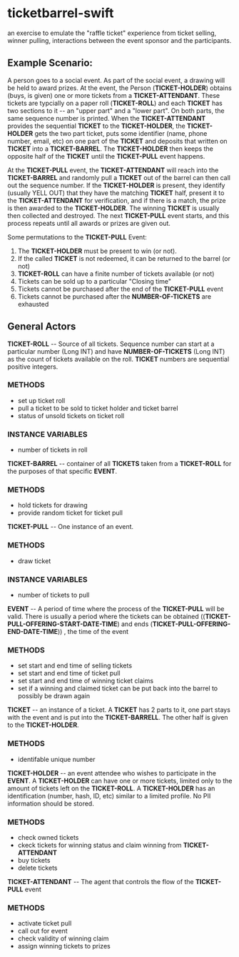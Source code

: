 # ticketbarrel-swift
an exercise to emulate the "raffle ticket" experience from ticket selling, winner pulling, interactions between the event sponsor and the participants.

## Example Scenario:

A person goes to a social event. As part of the social event, a drawing will be held to award prizes.  At the event, the Person (**TICKET-HOLDER**) obtains (buys, is given) one or more tickets from a **TICKET-ATTENDANT**.  These tickets are typcially on a paper roll (**TICKET-ROLL**) and each **TICKET** has two sections to it -- an "upper part" and a "lower part".  On both parts, the same sequence number is printed.  When the **TICKET-ATTENDANT** provides the sequential **TICKET** to the **TICKET-HOLDER**, the **TICKET-HOLDER** gets the two part ticket, puts some identifier (name, phone number, email, etc) on one part of the **TICKET** and deposits that written on **TICKET** into a **TICKET-BARREL**.  The **TICKET-HOLDER** then keeps the opposite half of the **TICKET** until the **TICKET-PULL** event happens. 

At the **TICKET-PULL** event, the **TICKET-ATTENDANT** will reach into the **TICKET-BARREL** and randomly pull a **TICKET** out of the barrel can then call out the sequence number.  If the **TICKET-HOLDER** is present, they identify (usually YELL OUT) that they have the matching **TICKET** half, present it to the **TICKET-ATTENDANT** for verification, and if there is a match, the prize is then awarded to the **TICKET-HOLDER**.  The winning **TICKET** is usually then collected and destroyed.  The next **TICKET-PULL** event starts, and this process repeats until all awards or prizes are given out. 

Some permutations to the **TICKET-PULL** Event:
1) The **TICKET-HOLDER** must be present to win (or not).
2) If the called **TICKET** is not redeemed, it can be returned to the barrel (or not)
3) **TICKET-ROLL** can have a finite number of tickets available (or not)
4) Tickets can be sold up to a particular "Closing time"
5) Tickets cannot be purchased after the end of the **TICKET-PULL** event
6) Tickets cannot be purchased after the **NUMBER-OF-TICKETS** are exhausted

## General Actors

**TICKET-ROLL** -- Source of all tickets.  Sequence number can start at a particular number (Long INT) and have **NUMBER-OF-TICKETS** (Long INT) as the count of tickets available on the roll. **TICKET** numbers are sequential positive integers.

### METHODS
- set up ticket roll
- pull a ticket to be sold to ticket holder and ticket barrel
- status of unsold tickets on ticket roll



### INSTANCE VARIABLES
- number of tickets in roll


**TICKET-BARREL** -- container of all **TICKETS** taken from a **TICKET-ROLL** for the purposes of that specific **EVENT**.

### METHODS
- hold tickets for drawing
- provide random ticket for ticket pull


**TICKET-PULL** -- One instance of an event.

### METHODS
- draw ticket

### INSTANCE VARIABLES
- number of tickets to pull


**EVENT** -- A period of time where the process of the **TICKET-PULL** will be valid. There is usually a period where the tickets can be obtained ((**TICKET-PULL-OFFERING-START-DATE-TIME**) and ends (**TICKET-PULL-OFFERING-END-DATE-TIME**)) , the time of the event 

### METHODS
- set start and end time of selling tickets
- set start and end time of ticket pull
- set start and end time of winning ticket claims
- set if a winning and claimed ticket can be put back into the barrel to possibly be drawn again

**TICKET** -- an instance of a ticket. A **TICKET** has 2 parts to it, one part stays with the event and is put into the **TICKET-BARRELL**. The other half is given to the **TICKET-HOLDER**.

### METHODS
- identifable unique number

**TICKET-HOLDER** -- an event attendee who wishes to participate in the **EVENT**.  A **TICKET-HOLDER** can have one or more tickets, limited only to the amount of tickets left on the **TICKET-ROLL**. A **TICKET-HOLDER** has an identification (number, hash, ID, etc) similar to a limited profile. No PII information should be stored.


### METHODS
- check owned tickets
- ckeck tickets for winning status and claim winning from **TICKET-ATTENDANT**
- buy tickets
- delete tickets

**TICKET-ATTENDANT** -- The agent that controls the flow of the **TICKET-PULL** event 

### METHODS
- activate ticket pull
- call out for event
- check validity of winning claim
- assign winning tickets to prizes

